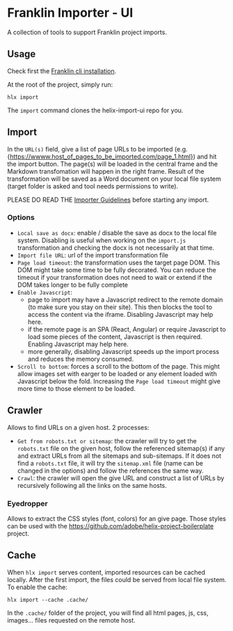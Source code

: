 # Franklin Importer - UI

A collection of tools to support Franklin project imports.

## Usage

Check first the [Franklin cli installation](https://github.com/adobe/helix-cli#installation).

At the root of the project, simply run:

```
hlx import
```

The `import` command clones the helix-import-ui repo for you.

## Import

In the `URL(s)` field, give a list of page URLs to be imported (e.g. {https://wwww.host_of_pages_to_be_imported.com/page_1.html}) and hit the import button. The page(s) will be loaded in the central frame and the Markdown transfomation will happen in the right frame. Result of the transformation will be saved as a Word document on your local file system (target folder is asked and tool needs permissions to write).

PLEASE DO READ THE [Importer Guidelines](./importer-guidelines.md) before starting any import.

### Options

- `Local save as docx`: enable / disable the save as docx to the local file system. Disabling is useful when working on the `import.js` transformation and checking the docx is not necessarily at that time.
- `Import file URL`: url of the import transformation file
- `Page load timeout`: the transformation uses the target page DOM. This DOM might take some time to be fully decorated. You can reduce the timeout if your transformation does not need to wait or extend if the DOM takes longer to be fully complete
- `Enable Javascript`: 
  - page to import may have a Javascript redirect to the remote domain (to make sure you stay on their site). This then blocks the tool to access the content via the iframe. Disabling Javascript may help here. 
  - if the remote page is an SPA (React, Angular) or require Javascript to load some pieces of the content, Javascript is then required. Enabling Javascript may help here.
  - more generally, disabling Javascript speeds up the import process and reduces the memory consumed.
- `Scroll to bottom`: forces a scroll to the bottom of the page. This might allow images set with earger to be loaded or any element loaded with Javascript below the fold. Increasing the `Page load timeout` might give more time to those element to be loaded.

## Crawler

Allows to find URLs on a given host. 2 processes:

- `Get from robots.txt or sitemap`: the crawler will try to get the `robots.txt` file on the given host, follow the referenced sitemap(s) if any and extract URLs from all the sitemaps and sub-sitemaps. If it does not find a `robots.txt` file, it will try the `sitemap.xml` file (name can be changed in the options) and follow the references the same way.
- `Crawl`: the crawler will open the give URL and construct a list of URLs by recursively following all the links on the same hosts.

### Eyedropper

Allows to extract the CSS styles (font, colors) for an give page. Those styles can be used with the https://github.com/adobe/helix-project-boilerplate project.

## Cache

When `hlx import` serves content, imported resources can be cached locally. After the first import, the files could be served from local file system. To enable the cache:

```
hlx import --cache .cache/
```

In the `.cache/` folder of the project, you will find all html pages, js, css, images... files requested on the remote host.
